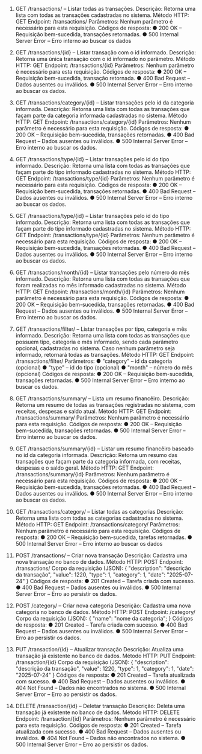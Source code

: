 1. GET /transactions/ – Listar todas as transações.
Descrição: Retorna uma lista com todas as transações cadastradas no sistema.
Método HTTP: GET
Endpoint: /transactions/
Parâmetros: Nenhum parâmetro é necessário para esta requisição.
Códigos de resposta:
● 200 OK – Requisição bem-sucedida, transações retornadas.
● 500 Internal Server Error – Erro interno ao buscar os dados

1. GET /transactions/{id} – Listar transação com o id informado.
Descrição: Retorna uma única transação com o id informado no parâmetro.
Método HTTP: GET
Endpoint: /transactions/{id}
Parâmetros: Nenhum parâmetro é necessário para esta requisição.
Códigos de resposta:
● 200 OK – Requisição bem-sucedida, transação retornada.
● 400 Bad Request – Dados ausentes ou inválidos.
● 500 Internal Server Error – Erro interno ao buscar os dados.

1. GET /transactions/category/{id} – Listar transações pelo id da categoria informada.
Descrição: Retorna uma lista com todas as transações que façam parte da categoria informada cadastradas no sistema.
Método HTTP: GET
Endpoint: /transactions/category/{id}
Parâmetros: Nenhum parâmetro é necessário para esta requisição.
Códigos de resposta:
● 200 OK – Requisição bem-sucedida, transações retornadas.
● 400 Bad Request – Dados ausentes ou inválidos.
● 500 Internal Server Error – Erro interno ao buscar os dados.

1. GET /transactions/type/{id} – Listar transações pelo id do tipo informado.
Descrição: Retorna uma lista com todas as transações que façam parte do tipo informado cadastradas no sistema.
Método HTTP: GET
Endpoint: /transactions/type/{id}
Parâmetros: Nenhum parâmetro é necessário para esta requisição.
Códigos de resposta:
● 200 OK – Requisição bem-sucedida, transações retornadas.
● 400 Bad Request – Dados ausentes ou inválidos.
● 500 Internal Server Error – Erro interno ao buscar os dados.

1. GET /transactions/type/{id} – Listar transações pelo id do tipo informado.
Descrição: Retorna uma lista com todas as transações que façam parte do tipo informado cadastradas no sistema.
Método HTTP: GET
Endpoint: /transactions/type/{id}
Parâmetros: Nenhum parâmetro é necessário para esta requisição.
Códigos de resposta:
● 200 OK – Requisição bem-sucedida, transações retornadas.
● 400 Bad Request – Dados ausentes ou inválidos.
● 500 Internal Server Error – Erro interno ao buscar os dados.

1. GET /transactions/month/{id} – Listar transações pelo número do mês informado.
Descrição: Retorna uma lista com todas as transações que foram realizadas no mês informado cadastradas no sistema.
Método HTTP: GET
Endpoint: /transactions/month/{id}
Parâmetros: Nenhum parâmetro é necessário para esta requisição.
Códigos de resposta:
● 200 OK – Requisição bem-sucedida, transações retornadas.
● 400 Bad Request – Dados ausentes ou inválidos.
● 500 Internal Server Error – Erro interno ao buscar os dados.

1. GET /transactions/filter/ – Listar transações por tipo, categoria e mês informado.
Descrição: Retorna uma lista com todas as transações que possuem tipo, categoria e mês informado, sendo cada parâmetro opcional, cadastradas no sistema. Caso nenhum parâmetro seja informado, retornará todas as transações.
Método HTTP: GET
Endpoint: /transactions/filter/
Parâmetros:
● "category" – id da categoria (opcional)
● "type" – id do tipo (opcional)
● "month" – número do mês (opcional)
Códigos de resposta:
● 200 OK – Requisição bem-sucedida, transações retornadas.
● 500 Internal Server Error – Erro interno ao buscar os dados.

1. GET /transactions/summary/ – Lista um resumo financêiro.
Descrição: Retorna um resumo de todas as transações registradas no sistema, com receitas, despesas e saldo atual.
Método HTTP: GET
Endpoint: /transactions/summary/
Parâmetros: Nenhum parâmetro é necessário para esta requisição.
Códigos de resposta:
● 200 OK – Requisição bem-sucedida, transações retornadas.
● 500 Internal Server Error – Erro interno ao buscar os dados.

1. GET /transactions/summary/{id} – Listar um resumo financêiro baseado no id da categoria informada.
Descrição: Retorna um resumo das transações que façam parte da categoria informada, com receitas, despesas e o saldo geral.
Método HTTP: GET
Endpoint: /transactions/summary/{id}
Parâmetros: Nenhum parâmetro é necessário para esta requisição.
Códigos de resposta:
● 200 OK – Requisição bem-sucedida, transações retornadas.
● 400 Bad Request – Dados ausentes ou inválidos.
● 500 Internal Server Error – Erro interno ao buscar os dados.

1. GET /transactions/category/ – Listar todas as categorias
Descrição: Retorna uma lista com todas as categorias cadastradas no sistema.
Método HTTP: GET
Endpoint: /transactions/category/
Parâmetros: Nenhum parâmetro é necessário para esta requisição.
Códigos de resposta:
● 200 OK – Requisição bem-sucedida, tarefas retornadas.
● 500 Internal Server Error – Erro interno ao buscar os dados

2. POST /transactions/ – Criar nova transação
Descrição: Cadastra uma nova transação no banco de dados.
Método HTTP: POST
Endpoint: /transactions/
Corpo da requisição (JSON):
{
"description": "descrição da transação",
"value": 1220,
"type": 1,
"category": 1,
"date": "2025-07-24"
}
Códigos de resposta:
● 201 Created – Tarefa criada com sucesso.
● 400 Bad Request – Dados ausentes ou inválidos.
● 500 Internal Server Error – Erro ao persistir os dados.

2. POST /category/ – Criar nova categoria
Descrição: Cadastra uma nova categoria no banco de dados.
Método HTTP: POST
Endpoint: /category/
Corpo da requisição (JSON):
{
"name": "nome da categoria";
}
Códigos de resposta:
● 201 Created – Tarefa criada com sucesso.
● 400 Bad Request – Dados ausentes ou inválidos.
● 500 Internal Server Error – Erro ao persistir os dados.

2. PUT /transaction/{id} – Atualizar transação
Descrição: Atualiza uma transação já existente no banco de dados.
Método HTTP: PUT
Endpoint: /transaction/{id}
Corpo da requisição (JSON):
{
"description": "descrição da transação",
"value": 1220,
"type": 1,
"category": 1,
"date": "2025-07-24"
}
Códigos de resposta:
● 201 Created – Tarefa atualizada com sucesso.
● 400 Bad Request – Dados ausentes ou inválidos.
● 404 Not Found – Dados não encontrados no sistema.
● 500 Internal Server Error – Erro ao persistir os dados.

2. DELETE /transaction/{id} – Deletar transação
Descrição: Deleta uma transação já existente no banco de dados.
Método HTTP: DELETE
Endpoint: /transaction/{id}
Parâmetros: Nenhum parâmetro é necessário para esta requisição.
Códigos de resposta:
● 201 Created – Tarefa atualizada com sucesso.
● 400 Bad Request – Dados ausentes ou inválidos.
● 404 Not Found – Dados não encontrados no sistema.
● 500 Internal Server Error – Erro ao persistir os dados.
